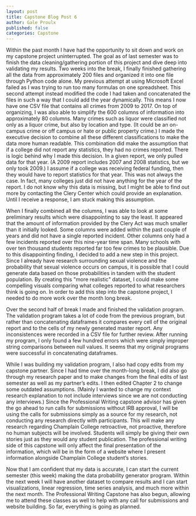 ```yaml
---
layout: post
title: Capstone Blog Post 6
author: Gale Proulx
published: false
categories: Capstone
---
```

Within the past month I have had the opportunity to sit down and work on my capstone project uninterrupted. The goal as of last semester was to finish the data cleaning/gathering portion of this project and dive deep into validating my results. Two weeks into the break, I finally finished gathering all the data from approximately 200 files and organized it into one file through Python code alone. My previous attempt at using Microsoft Excel failed as I was trying to run too many formulas on one spreadsheet. This second attempt instead modified the code I had taken and concatenated the files in such a way that I could add the year dynamically. This means I now have one CSV file that contains all crimes from 2009 to 2017. On top of organizing, I was also able to simplify the 600 columns of information into approximately 80 columns. Many crimes such as liquor were classified not only as a liquor crime, but also by location and type. (It could be an on-campus crime or off campus or hate or public property crime.) I made the executive decision to combine all these different classifications to make the data more human readable. This combination did make the assumption that if a college did not report any statistics, they had no crimes reported. There is logic behind why I made this decision. In a given report, we only pulled data for that year. (A 2009 report includes 2007 and 2008 statistics, but we only took 2009.) I assume if a college was receiving federal funding, then they would have to report statistics for that year. This was not always the case. In fact, many colleges just did not have anything for the year of the report. I do not know why this data is missing, but I might be able to find out more by contacting the Clery Center which could provide an explanation. Until I receive a response, I am stuck making this assumption. 

When I finally combined all the columns, I was able to look at some preliminary results which were disappointing to say the least. It appeared that the amount of information provided by the Clery Act was much smaller than it initially looked. Some columns were added within the past couple of years and did not have a single reported incident. Other columns only had a few incidents reported over this nine-year time span. Many schools with over ten thousand students reported far too few crimes to be plausible. Due to this disappointing finding, I decided to add a new step in this project. Since I already have research surrounding sexual violence and the probability that sexual violence occurs on campus, it is possible that I could generate data based on those probabilities in tandem with the student population. By creating this "more realistic" dataset, I could make some compelling visuals comparing what colleges reported to what researchers think is going on. In order to add this step into the capstone project, I needed to do more work over the month long break.

Over the second half of break I made and finished the validation program. The validation program takes a lot of code from the previous program, but rather than concatenating dataframes it compares every cell of the original report and to the cells of my newly generated master report. Any inconsistences were recorded in a CSV file for further review. After running my program, I only found a few hundred errors which were simply improper string comparisons between null values. It seems that my original programs were successful in concatenating dataframes.

While I was building my validation program, I also had copy edits from my capstone partner. Since I had time over the month-long break, I did also go through my research paper and to make changes from the final edits of last semester as well as my partner’s edits. I then edited Chapter 2 to change some outdated assumptions. (Mainly I wanted to change my context research explanation to not include interviews since we are not conducting any interviews.) Since the Professional Writing capstone advisor has given the go ahead to run calls for submissions without IRB approval, I will be using the calls for submissions simply as a source for my research, not conducting any research directly with participants. This will make any research regarding Champlain College retroactive, not proactive, therefore no human subjects will be involved. Students will simply be giving their own stories just as they would any student publication. The professional writing side of this capstone will only affect the final presentation of the information, which will be in the form of a website where I present information alongside Champlain College student’s stories.

Now that I am confident that my data is accurate, I can start the current semester (this week) making the data probability generator program. Within the next week I will have another dataset to compare results and I can start visualizations, linear regression, time series analysis, and much more within the next month. The Professional Writing Capstone has also begun, allowing me to attend these classes as well to help with any call for submissions and website building. So far, everything is going as planned.
